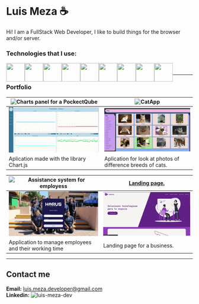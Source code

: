 # Luis Meza ☕
Hi! I am a FullStack Web Developer, I like to build things for the browser and/or server.

### Technologies that I use:

<img align='left' width='50px' height='50px' src="https://cdn.jsdelivr.net/gh/devicons/devicon@latest/icons/django/django-plain.svg" />
<img align='left' width='50px' height='50px' src="https://cdn.jsdelivr.net/gh/devicons/devicon@latest/icons/react/react-original.svg" />
<img align='left' width='50px' height='50px' src="https://cdn.jsdelivr.net/gh/devicons/devicon@latest/icons/python/python-original.svg" />
<img align='left' width='50px' height='50px' src="https://cdn.jsdelivr.net/gh/devicons/devicon@latest/icons/javascript/javascript-original.svg" />
<img align='left' width='50px' height='50px' src="https://cdn.jsdelivr.net/gh/devicons/devicon@latest/icons/html5/html5-original.svg" />
<img align='left' width='50px' height='50px' src="https://cdn.jsdelivr.net/gh/devicons/devicon@latest/icons/css3/css3-original.svg" />
<img align='left' width='50px' height='50px' src="https://cdn.jsdelivr.net/gh/devicons/devicon@latest/icons/tailwindcss/tailwindcss-original.svg" />
<img align='left' width='50px' height='50px' src="https://cdn.jsdelivr.net/gh/devicons/devicon@latest/icons/git/git-original.svg" />
<img align='left' width='50px' height='50px' src="https://cdn.jsdelivr.net/gh/devicons/devicon@latest/icons/linux/linux-original.svg" />
<br />

---

### Portfolio

| ![Charts panel for a PockectQube](https://github.com/luismeza8/human_machine_interface) | ![CatApp](https://github.com/luismeza8/CatApp) |
|---------------|---------------|
| <img src='./assets/charts.gif' width='400px' /> | <img src='./assets/catapp.gif' width='400px' /> |
| Aplication made with the library Chart.js | Aplication for look at photos of difference breeds of cats. |

| ![Assistance system for employess](https://github.com/luismeza8/assistance_system) | <a href='https://abante.digital'>Landing page.</a> |
|---------------|---------------|
| <img src='./assets/assistance.gif' width='400px' /> | <img src='./assets/landing.gif' width='400px' /> |
| Application to manage employees and their working time | Landing page for a business. |

---

## Contact me

**Email:** luis.meza.developer@gmail.com  
**Linkedin:** ![luis-meza-dev](https://www.linkedin.com/in/luis-meza-dev/)
